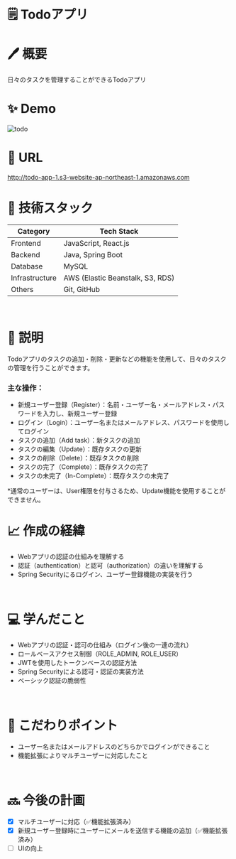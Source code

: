 # 🗒️ Todoアプリ
# 🖊️ 概要
日々のタスクを管理することができるTodoアプリ
<br>    

# ✨ Demo
![todo](https://github.com/zakzackr/todo-app/assets/100734822/a228274e-fc61-401d-aad0-d44b986059f0)
<br>    

# 📍 URL
http://todo-app-1.s3-website-ap-northeast-1.amazonaws.com
<br>    
    
# 💾 技術スタック
| Category | Tech Stack |
| ---- | ---- |
| Frontend | JavaScript, React.js |
| Backend | Java, Spring Boot |
| Database | MySQL |
| Infrastructure | AWS (Elastic Beanstalk, S3, RDS) |
| Others | Git, GitHub |
<br>    

# 📝 説明
Todoアプリのタスクの追加・削除・更新などの機能を使用して、日々のタスクの管理を行うことができます。
<br>    

### 主な操作：
* 新規ユーザー登録（Register）：名前・ユーザー名・メールアドレス・パスワードを入力し、新規ユーザー登録
* ログイン（Login）：ユーザー名またはメールアドレス、パスワードを使用してログイン
* タスクの追加（Add task）：新タスクの追加
* タスクの編集（Update）：既存タスクの更新
* タスクの削除（Delete）：既存タスクの削除
* タスクの完了（Complete）：既存タスクの完了
* タスクの未完了（In-Complete）：既存タスクの未完了

*通常のユーザーは、User権限を付与さるため、Update機能を使用することができません。
<br>

# 📈 作成の経緯
* Webアプリの認証の仕組みを理解する
* 認証（authentication）と認可（authorization）の違いを理解する
* Spring Securityにるログイン、ユーザー登録機能の実装を行う
<br>    

# 💻 学んだこと
* Webアプリの認証・認可の仕組み（ログイン後の一連の流れ）
* ロールベースアクセス制御（ROLE_ADMIN, ROLE_USER）
* JWTを使用したトークンベースの認証方法
* Spring Securityによる認可・認証の実装方法
* ベーシック認証の脆弱性
<br>    

# 🌈 こだわりポイント
* ユーザー名またはメールアドレスのどちらかでログインができること
* 機能拡張によりマルチユーザーに対応したこと
<br>    

# 🔜 今後の計画
- [x] マルチユーザーに対応（✅機能拡張済み）    
- [x] 新規ユーザー登録時にユーザーにメールを送信する機能の追加（✅機能拡張済み）    
- [ ] UIの向上
